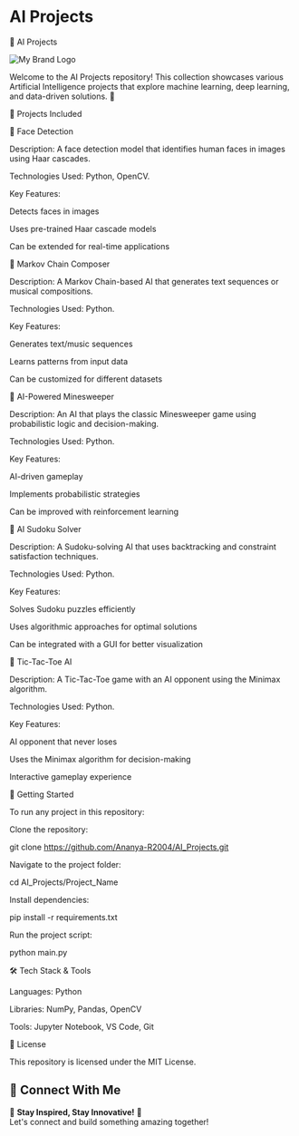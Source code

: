 # AI Projects
🤖 AI Projects

![My Brand Logo](logos/logo.png)

Welcome to the AI Projects repository! This collection showcases various Artificial Intelligence projects that explore machine learning, deep learning, and data-driven solutions. 🚀

📌 Projects Included

🔹 Face Detection

Description: A face detection model that identifies human faces in images using Haar cascades.

Technologies Used: Python, OpenCV.

Key Features:

Detects faces in images

Uses pre-trained Haar cascade models

Can be extended for real-time applications

🔹 Markov Chain Composer

Description: A Markov Chain-based AI that generates text sequences or musical compositions.

Technologies Used: Python.

Key Features:

Generates text/music sequences

Learns patterns from input data

Can be customized for different datasets

🔹 AI-Powered Minesweeper

Description: An AI that plays the classic Minesweeper game using probabilistic logic and decision-making.

Technologies Used: Python.

Key Features:

AI-driven gameplay

Implements probabilistic strategies

Can be improved with reinforcement learning

🔹 AI Sudoku Solver

Description: A Sudoku-solving AI that uses backtracking and constraint satisfaction techniques.

Technologies Used: Python.

Key Features:

Solves Sudoku puzzles efficiently

Uses algorithmic approaches for optimal solutions

Can be integrated with a GUI for better visualization

🔹 Tic-Tac-Toe AI

Description: A Tic-Tac-Toe game with an AI opponent using the Minimax algorithm.

Technologies Used: Python.

Key Features:

AI opponent that never loses

Uses the Minimax algorithm for decision-making

Interactive gameplay experience

🚀 Getting Started

To run any project in this repository:

Clone the repository:

git clone https://github.com/Ananya-R2004/AI_Projects.git

Navigate to the project folder:

cd AI_Projects/Project_Name

Install dependencies:

pip install -r requirements.txt

Run the project script:

python main.py

🛠️ Tech Stack & Tools

Languages: Python

Libraries: NumPy, Pandas, OpenCV

Tools: Jupyter Notebook, VS Code, Git

📜 License

This repository is licensed under the MIT License.

## 🔗 Connect With Me  

🌟 **Stay Inspired, Stay Innovative!** 🚀  
Let's connect and build something amazing together! 